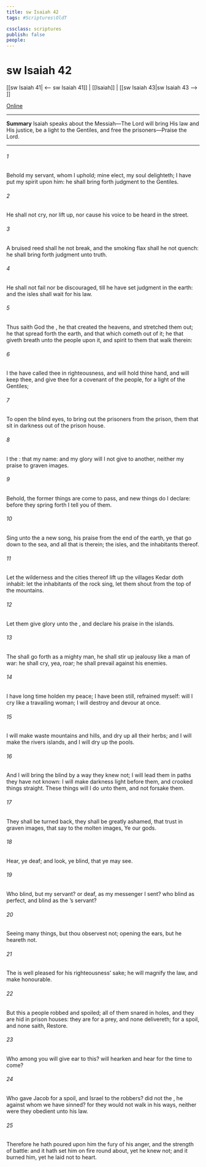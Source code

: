 ```yaml
---
title: sw Isaiah 42
tags: #Scriptures\OldT

cssclass: scriptures
publish: false
people:
---
```


# sw Isaiah 42
[[sw Isaiah 41| <-- sw Isaiah 41]] | [[Isaiah]] | [[sw Isaiah 43|sw Isaiah 43 --> ]]

[Online](https://churchofjesuschrist.org/study/scriptures/ot/isa/42?lang=eng)

---
__Summary__
Isaiah speaks about the Messiah—The Lord will bring His law and His justice, be a light to the Gentiles, and free the prisoners—Praise the Lord.

---
###### 1 
Behold my servant, whom I uphold; mine elect,  my soul delighteth; I have put my spirit upon him: he shall bring forth judgment to the Gentiles.

###### 2 
He shall not cry, nor lift up, nor cause his voice to be heard in the street.

###### 3 
A bruised reed shall he not break, and the smoking flax shall he not quench: he shall bring forth judgment unto truth.

###### 4 
He shall not fail nor be discouraged, till he have set judgment in the earth: and the isles shall wait for his law.

###### 5 
Thus saith God the , he that created the heavens, and stretched them out; he that spread forth the earth, and that which cometh out of it; he that giveth breath unto the people upon it, and spirit to them that walk therein:

###### 6 
I the  have called thee in righteousness, and will hold thine hand, and will keep thee, and give thee for a covenant of the people, for a light of the Gentiles;

###### 7 
To open the blind eyes, to bring out the prisoners from the prison,  them that sit in darkness out of the prison house.

###### 8 
I  the : that  my name: and my glory will I not give to another, neither my praise to graven images.

###### 9 
Behold, the former things are come to pass, and new things do I declare: before they spring forth I tell you of them.

###### 10 
Sing unto the  a new song,  his praise from the end of the earth, ye that go down to the sea, and all that is therein; the isles, and the inhabitants thereof.

###### 11 
Let the wilderness and the cities thereof lift up  the villages  Kedar doth inhabit: let the inhabitants of the rock sing, let them shout from the top of the mountains.

###### 12 
Let them give glory unto the , and declare his praise in the islands.

###### 13 
The  shall go forth as a mighty man, he shall stir up jealousy like a man of war: he shall cry, yea, roar; he shall prevail against his enemies.

###### 14 
I have long time holden my peace; I have been still,  refrained myself:  will I cry like a travailing woman; I will destroy and devour at once.

###### 15 
I will make waste mountains and hills, and dry up all their herbs; and I will make the rivers islands, and I will dry up the pools.

###### 16 
And I will bring the blind by a way  they knew not; I will lead them in paths  they have not known: I will make darkness light before them, and crooked things straight. These things will I do unto them, and not forsake them.

###### 17 
They shall be turned back, they shall be greatly ashamed, that trust in graven images, that say to the molten images, Ye  our gods.

###### 18 
Hear, ye deaf; and look, ye blind, that ye may see.

###### 19 
Who  blind, but my servant? or deaf, as my messenger  I sent? who  blind as  perfect, and blind as the ’s servant?

###### 20 
Seeing many things, but thou observest not; opening the ears, but he heareth not.

###### 21 
The  is well pleased for his righteousness’ sake; he will magnify the law, and make  honourable.

###### 22 
But this  a people robbed and spoiled;  all of them snared in holes, and they are hid in prison houses: they are for a prey, and none delivereth; for a spoil, and none saith, Restore.

###### 23 
Who among you will give ear to this?  will hearken and hear for the time to come?

###### 24 
Who gave Jacob for a spoil, and Israel to the robbers? did not the , he against whom we have sinned? for they would not walk in his ways, neither were they obedient unto his law.

###### 25 
Therefore he hath poured upon him the fury of his anger, and the strength of battle: and it hath set him on fire round about, yet he knew not; and it burned him, yet he laid  not to heart.


